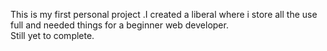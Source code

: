 This is my first personal project .I created a liberal where i store all the use full and needed things for a beginner web developer.
<br>
Still yet to complete.
